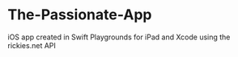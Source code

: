 # The-Passionate-App
iOS app created in Swift Playgrounds for iPad and Xcode using the rickies.net API

